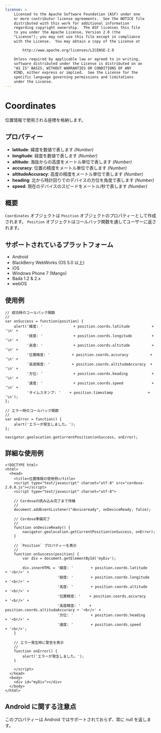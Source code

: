 ```yaml
---
license: >
    Licensed to the Apache Software Foundation (ASF) under one
    or more contributor license agreements.  See the NOTICE file
    distributed with this work for additional information
    regarding copyright ownership.  The ASF licenses this file
    to you under the Apache License, Version 2.0 (the
    "License"); you may not use this file except in compliance
    with the License.  You may obtain a copy of the License at

        http://www.apache.org/licenses/LICENSE-2.0

    Unless required by applicable law or agreed to in writing,
    software distributed under the License is distributed on an
    "AS IS" BASIS, WITHOUT WARRANTIES OR CONDITIONS OF ANY
    KIND, either express or implied.  See the License for the
    specific language governing permissions and limitations
    under the License.
---
```


Coordinates
===========

位置情報で使用される座標を格納します。

プロパティー
----------

* __latitude__: 緯度を数値で表します _(Number)_
* __longitude__: 経度を数値で表します _(Number)_
* __altitude__: 海抜からの高度をメートル単位で表します _(Number)_
* __accuracy__: 位置の精度をメートル単位で表します _(Number)_
* __altitudeAccuracy__: 高度の精度をメートル単位で表します _(Number)_
* __heading__: 北から時計回りでのデバイスの方位を角度で表します _(Number)_
* __speed__: 現在のデバイスのスピードをメートル/秒で表します _(Number)_

概要
-----------

`Coordinates` オブジェクトは `Position` オブジェクトのプロパティーとして作成されます。 `Position` オブジェクトはコールバック関数を通してユーザーに返されます。

サポートされているプラットフォーム
-------------------

- Android
- BlackBerry WebWorks (OS 5.0 以上)
- iOS
- Windows Phone 7 (Mango)
- Bada 1.2 & 2.x
- webOS

使用例
-------------

    // 成功時のコールバック関数
    //
    var onSuccess = function(position) {
        alert('緯度: '              + position.coords.latitude          + '\n' +
              '経度: '              + position.coords.longitude         + '\n' +
              '高度: '              + position.coords.altitude          + '\n' +
              '位置精度: '          + position.coords.accuracy          + '\n' +
              '高度精度: '          + position.coords.altitudeAccuracy  + '\n' +
              '方位: '              + position.coords.heading           + '\n' +
              '速度: '              + position.coords.speed             + '\n' +
              'タイムスタンプ: '    + position.timestamp                + '\n');
    };

    // エラー時のコールバック関数
    //
    var onError = function() {
        alert('エラーが発生しました。');
    };

    navigator.geolocation.getCurrentPosition(onSuccess, onError);

詳細な使用例
------------

    <!DOCTYPE html>
    <html>
      <head>
        <title>位置情報の使用例</title>
        <script type="text/javascript" charset="utf-8" src="cordova-2.0.0.js"></script>
        <script type="text/javascript" charset="utf-8">

        // Cordovaの読み込み完了まで待機
        //
        document.addEventListener("deviceready", onDeviceReady, false);

        // Cordova準備完了
        //
        function onDeviceReady() {
            navigator.geolocation.getCurrentPosition(onSuccess, onError);
        }

        // `Position` プロパティーを表示
        //
        function onSuccess(position) {
            var div = document.getElementById('myDiv');

            div.innerHTML = '緯度: '        + position.coords.latitude      + '<br/>' +
                            '経度: '        + position.coords.longitude     + '<br/>' +
                            '高度: '        + position.coords.altitude      + '<br/>' +
                            '位置精度: '    + position.coords.accuracy      + '<br/>' +
                            '高度精度: '    + position.coords.altitudeAccuracy + '<br/>' +
                            '方位: '        + position.coords.heading       + '<br/>' +
                            '速度: '        + position.coords.speed         + '<br/>';
        }

        // エラー発生時に警告を表示
        //
        function onError() {
            alert('エラーが発生しました。');
        }

        </script>
      </head>
      <body>
        <div id="myDiv"></div>
      </body>
    </html>

Android に関する注意点
-------------

このプロパティーは Android ではサポートされておらず、常に null を返します。
